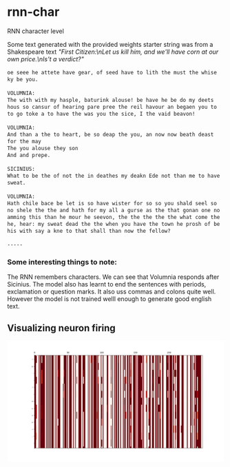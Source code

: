 # rnn-char
RNN character level

Some text generated with the provided weights
starter string was from a Shakespeare text 
<i>"First Citizen:\nLet us kill him, and we'll have corn at our own price.\nIs't a verdict?"</i>

```
oe seee he attete have gear, of seed have to lith the must the whise ky be you.

VOLUMNIA:
The with with my hasple, baturink alouse! be have he be do my deets hous so cansur of hearing pare pree the reil havour an begaen you to to go toke a to have the was you the sice, I the vaid beavon!

VOLUMNIA:
And than a the to heart, be so deap the you, an now now beath deast for the may
The you alouse they son
And and prepe.

SICINIUS:
What to be the of not the in deathes my deakn Ede not than me to have sweat.

VOLUMNIA:
Hath chile bace be let is so have wister for so so you shald seel so no shele the the and hath for my all a gurse as the that gonan one no amming this than he mour he seevon, the the the the the what come the he, hear: my sweat dead the the when you have the town he prosh of be his with say a kne to that shall than now the fellow?

----- 
```

### Some interesting things to note:

The RNN remembers characters. We can see that Volumnia responds after Sicinius. The model also has learnt to end the sentences with periods, exclamation or question marks. It also uss commas and colons quite well. However the model is not trained welll enough to generate good english text. 

## Visualizing neuron firing

![alt text](figures/neuronfiring.png "sample neuron firing")




